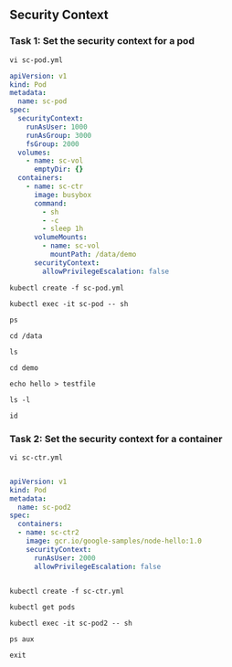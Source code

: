 ## Security Context

### Task 1: Set the security context for a pod
```
vi sc-pod.yml
```
```yaml
apiVersion: v1
kind: Pod
metadata:
  name: sc-pod
spec:
  securityContext:
    runAsUser: 1000
    runAsGroup: 3000
    fsGroup: 2000
  volumes:
    - name: sc-vol
      emptyDir: {}
  containers:
    - name: sc-ctr
      image: busybox
      command:
        - sh
        - -c
        - sleep 1h
      volumeMounts:
        - name: sc-vol
          mountPath: /data/demo
      securityContext:
        allowPrivilegeEscalation: false
```
```
kubectl create -f sc-pod.yml
```
```
kubectl exec -it sc-pod -- sh
```
```
ps
```
```
cd /data
```
```
ls
```
```
cd demo
```
```
echo hello > testfile
```
```
ls -l
```
```
id
```

### Task 2: Set the security context for a container

```
vi sc-ctr.yml
```
```yaml

apiVersion: v1
kind: Pod
metadata:
  name: sc-pod2
spec:
  containers:
  - name: sc-ctr2
    image: gcr.io/google-samples/node-hello:1.0
    securityContext:
      runAsUser: 2000
      allowPrivilegeEscalation: false
	  
```
```
kubectl create -f sc-ctr.yml
```
```
kubectl get pods
```
```
kubectl exec -it sc-pod2 -- sh
```
```
ps aux
```
```
exit
```
```

